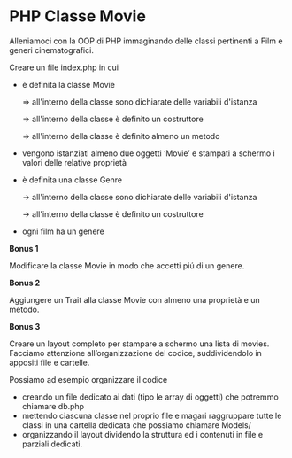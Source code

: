PHP Classe Movie
===

Alleniamoci con la OOP di PHP immaginando delle classi pertinenti a Film e generi cinematografici.

Creare un file index.php in cui
- è definita la classe Movie

   => all'interno della classe sono dichiarate delle variabili d'istanza

   => all'interno della classe è definito un costruttore

   => all'interno della classe è definito almeno un metodo

- vengono istanziati almeno due oggetti ‘Movie’ e stampati a schermo i valori delle relative proprietà

- è definita una classe Genre

  -> all'interno della classe sono dichiarate delle variabili d'istanza

  -> all'interno della classe è definito un costruttore

- ogni film ha un genere


**Bonus 1**

Modificare la classe Movie in modo che accetti piú di un genere.

**Bonus 2**

Aggiungere un Trait alla classe Movie con almeno una proprietà e un metodo.

**Bonus 3**

Creare un layout completo per stampare a schermo una lista di movies.
Facciamo attenzione all’organizzazione del codice, suddividendolo in appositi file e cartelle.

Possiamo ad esempio organizzare il codice
- creando un file dedicato ai dati (tipo le array di oggetti) che potremmo chiamare db.php
- mettendo ciascuna classe nel proprio file e magari raggruppare tutte le classi in una cartella dedicata che possiamo chiamare Models/
- organizzando il layout dividendo la struttura ed i contenuti in file e parziali dedicati.
